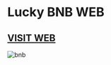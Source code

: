 # Lucky BNB WEB

## [VISIT WEB](https://lucky-bnb.vercel.app/)

![bnb](https://user-images.githubusercontent.com/64467248/160276083-334e9490-8027-4762-92ae-7aae793e85ce.jpg)
